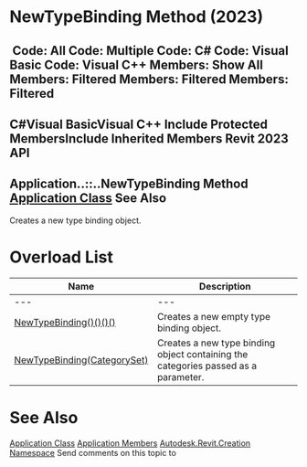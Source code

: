 # NewTypeBinding Method (2023)

﻿
 Code: All Code: Multiple Code: C# Code: Visual Basic Code: Visual C++  Members: Show All Members: Filtered Members: Filtered Members: Filtered   
---  
C#Visual BasicVisual C++
Include Protected MembersInclude Inherited Members
Revit 2023 API  
---  
Application..::..NewTypeBinding Method   
[Application Class](5e11e5bf-82da-ae9b-1c52-95d0e9f28c96.md "Application Class") See Also  
---  
Creates a new type binding object.
# Overload List
| Name | Description |
| --- | --- |
| --- | --- | --- |
| [NewTypeBinding()()()()](190161e1-615b-75ba-a6cf-f3a1b6d6fb4f.md "NewTypeBinding Method") | Creates a new empty type binding object. |
| [NewTypeBinding(CategorySet)](4c434e0a-222a-b13f-276b-dde9630a95eb.md "NewTypeBinding Method \(CategorySet\)") | Creates a new type binding object containing the categories passed as a parameter. |

# See Also
[Application Class](5e11e5bf-82da-ae9b-1c52-95d0e9f28c96.md "Application Class")
[Application Members](f0af1f13-f7a4-cf31-cbbd-9e4a77254659.md "Application Members")
[Autodesk.Revit.Creation Namespace](ded320da-058a-4edd-0418-0582389559a7.md "Autodesk.Revit.Creation Namespace")
Send comments on this topic to 